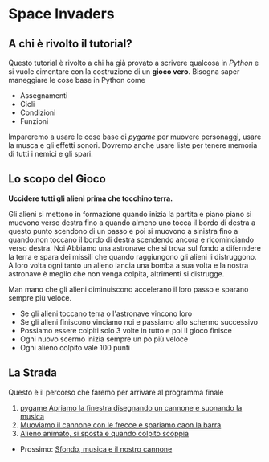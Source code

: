 # Space Invaders

## A chi è rivolto il tutorial?

Questo tutorial è rivolto a chi ha già provato a scrivere qualcosa in *Python* e si vuole cimentare con la costruzione
di un **gioco vero**. Bisogna saper maneggiare le cose base in Python come

* Assegnamenti
* Cicli
* Condizioni
* Funzioni

Impareremo a usare le cose base di *pygame* per muovere personaggi, usare la musca e gli effetti sonori. Dovremo 
anche usare liste per tenere memoria di tutti i nemici e gli spari.

## Lo scopo del Gioco

**Uccidere tutti gli alieni prima che tocchino terra.**

Gli alieni si mettono in formazione quando inizia la partita e piano piano si muovono verso destra fino a quando almeno
uno tocca il bordo di destra a questo punto scendono di un passo e poi si muovono a sinistra fino a quando.non toccano
il bordo di destra scendendo ancora e ricominciando verso destra. Noi Abbiamo una astronave che si trova sul fondo a 
diferndere la terra e spara dei missili che quando raggiungono gli alieni li distruggono. A loro volta ogni tanto un
alieno lancia una bomba a sua volta e la nostra astronave è meglio che non venga colpita, altrimenti si distrugge.

Man mano che gli alieni diminuiscono accelerano il loro passo e sparano sempre più veloce. 

* Se gli alieni toccano terra o l'astronave vincono loro
* Se gli alieni finiscono vinciamo noi e passiamo allo schermo successivo
* Possiamo essere colpiti solo 3 volte in tutto e poi il gioco finisce
* Ogni nuovo scermo inizia sempre un po più veloce
* Ogni alieno colpito vale 100 punti

## La Strada

Questo è il percorso che faremo per arrivare al programma finale

1. [pygame Apriamo la finestra disegnando un cannone e suonando la musica](inizio.md)
2. [Muoviamo il cannone con le frecce e spariamo caon la barra](muovi.md)
3. [Alieno animato, si sposta e quando colpito scoppia](alieno.md)

* Prossimo: [Sfondo, musica e il nostro cannone](inizio.md) 